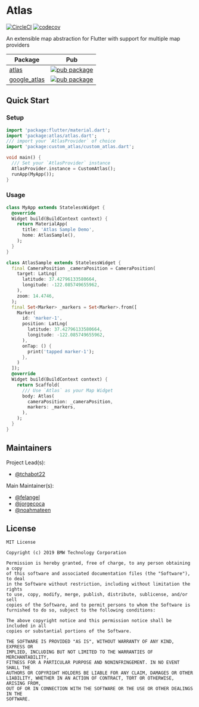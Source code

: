 # Atlas

[![CircleCI](https://circleci.com/gh/bmw-tech/atlas/tree/master.svg?style=shield)](https://circleci.com/gh/bmw-tech/atlas/tree/master)
[![codecov](https://codecov.io/gh/bmw-tech/atlas/branch/master/graph/badge.svg)](https://codecov.io/gh/bmw-tech/atlas)

An extensible map abstraction for Flutter with support for multiple map providers

| Package                                                                             | Pub                                                                                                    |
| ----------------------------------------------------------------------------------- | ------------------------------------------------------------------------------------------------------ |
| [atlas](https://github.com/bmw-tech/atlas/tree/master/packages/atlas)               | [![pub package](https://img.shields.io/pub/v/atlas.svg)](https://pub.dev/packages/atlas)               |
| [google_atlas](https://github.com/bmw-tech/atlas/tree/master/packages/google_atlas) | [![pub package](https://img.shields.io/pub/v/google_atlas.svg)](https://pub.dev/packages/google_atlas) |

## Quick Start

### Setup

```dart
import 'package:flutter/material.dart';
import 'package:atlas/atlas.dart';
/// import your `AtlasProvider` of choice
import 'package:custom_atlas/custom_atlas.dart';

void main() {
  /// Set your `AtlasProvider` instance
  AtlasProvider.instance = CustomAtlas();
  runApp(MyApp());
}
```

### Usage

```dart
class MyApp extends StatelessWidget {
  @override
  Widget build(BuildContext context) {
    return MaterialApp(
      title: 'Atlas Sample Demo',
      home: AtlasSample(),
    );
  }
}

class AtlasSample extends StatelessWidget {
  final CameraPosition _cameraPosition = CameraPosition(
    target: LatLng(
      latitude: 37.42796133580664,
      longitude: -122.085749655962,
    ),
    zoom: 14.4746,
  );
  final Set<Marker> _markers = Set<Marker>.from([
    Marker(
      id: 'marker-1',
      position: LatLng(
        latitude: 37.42796133580664,
        longitude: -122.085749655962,
      ),
      onTap: () {
        print('tapped marker-1');
      },
    )
  ]);
  @override
  Widget build(BuildContext context) {
    return Scaffold(
      /// Use `Atlas` as your Map Widget
      body: Atlas(
        cameraPosition: _cameraPosition,
        markers: _markers,
      ),
    );
  }
}
```

## Maintainers

Project Lead(s):

- [@tchabot22](https://github.com/tchabot22)

Main Maintainer(s):

- [@felangel](https://github.com/felangel)
- [@jorgecoca](https://github.com/jorgecoca)
- [@noahmateen](https://github.com/noahmateen)

## License

```
MIT License

Copyright (c) 2019 BMW Technology Corporation

Permission is hereby granted, free of charge, to any person obtaining a copy
of this software and associated documentation files (the "Software"), to deal
in the Software without restriction, including without limitation the rights
to use, copy, modify, merge, publish, distribute, sublicense, and/or sell
copies of the Software, and to permit persons to whom the Software is
furnished to do so, subject to the following conditions:

The above copyright notice and this permission notice shall be included in all
copies or substantial portions of the Software.

THE SOFTWARE IS PROVIDED "AS IS", WITHOUT WARRANTY OF ANY KIND, EXPRESS OR
IMPLIED, INCLUDING BUT NOT LIMITED TO THE WARRANTIES OF MERCHANTABILITY,
FITNESS FOR A PARTICULAR PURPOSE AND NONINFRINGEMENT. IN NO EVENT SHALL THE
AUTHORS OR COPYRIGHT HOLDERS BE LIABLE FOR ANY CLAIM, DAMAGES OR OTHER
LIABILITY, WHETHER IN AN ACTION OF CONTRACT, TORT OR OTHERWISE, ARISING FROM,
OUT OF OR IN CONNECTION WITH THE SOFTWARE OR THE USE OR OTHER DEALINGS IN THE
SOFTWARE.
```
